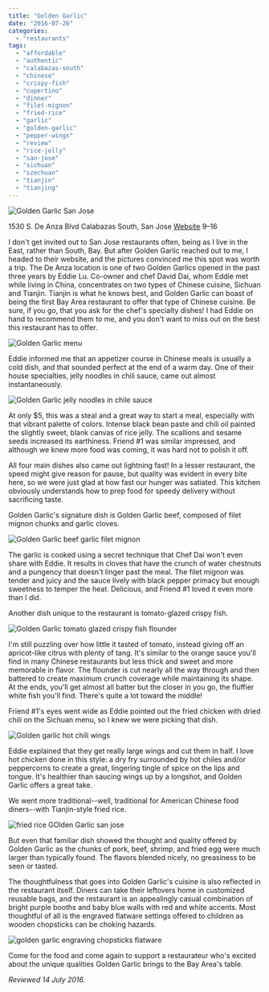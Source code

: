 ```yaml
---
title: "Golden Garlic"
date: "2016-07-26"
categories: 
  - "restaurants"
tags: 
  - "affordable"
  - "authentic"
  - "calabazas-south"
  - "chinese"
  - "crispy-fish"
  - "cupertino"
  - "dinner"
  - "filet-mignon"
  - "fried-rice"
  - "garlic"
  - "golden-garlic"
  - "pepper-wings"
  - "review"
  - "rice-jelly"
  - "san-jose"
  - "sichuan"
  - "szechuan"
  - "tianjin"
  - "tianjing"
---
```


![Golden Garlic San Jose](http://s3.amazonaws.com/thegourmez-wpmedia/2016/07/Golden-Garlic-01-500x486.jpg)

 1530 S. De Anza Blvd
 Calabazas South, San Jose
 [Website](http://www.goldengarlics.com/)
 $9–$16

I don't get invited out to San Jose restaurants often, being as I live in the East, rather than South, Bay. But after Golden Garlic reached out to me, I headed to their website, and the pictures convinced me this spot was worth a trip. The De Anza location is one of two Golden Garlics opened in the past three years by Eddie Lu. Co-owner and chef David Dai, whom Eddie met while living in China, concentrates on two types of Chinese cuisine, Sichuan and Tianjin. Tianjin is what he knows best, and Golden Garlic can boast of being the first Bay Area restaurant to offer that type of Chinese cuisine. Be sure, if you go, that you ask for the chef's specialty dishes! I had Eddie on hand to recommend them to me, and you don't want to miss out on the best this restaurant has to offer.

![Golden Garlic menu](http://s3.amazonaws.com/thegourmez-wpmedia/2016/07/Golden-Garlic-02-500x311.jpg)

Eddie informed me that an appetizer course in Chinese meals is usually a cold dish, and that sounded perfect at the end of a warm day. One of their house specialties, jelly noodles in chili sauce, came out almost instantaneously.

![Golden Garlic jelly noodles in chile sauce](http://s3.amazonaws.com/thegourmez-wpmedia/2016/07/Golden-Garlic-04-500x333.jpg)

At only $5, this was a steal and a great way to start a meal, especially with that vibrant palette of colors. Intense black bean paste and chili oil painted the slightly sweet, blank canvas of rice jelly. The scallions and sesame seeds increased its earthiness. Friend #1 was similar impressed, and although we knew more food was coming, it was hard not to polish it off.

All four main dishes also came out lightning fast! In a lesser restaurant, the speed might give reason for pause, but quality was evident in every bite here, so we were just glad at how fast our hunger was satiated. This kitchen obviously understands how to prep food for speedy delivery without sacrificing taste.

Golden Garlic's signature dish is Golden Garlic beef, composed of filet mignon chunks and garlic cloves.

![Golden Garlic beef garlic filet mignon](http://s3.amazonaws.com/thegourmez-wpmedia/2016/07/Golden-Garlic-09-357x500.jpg)

The garlic is cooked using a secret technique that Chef Dai won't even share with Eddie. It results in cloves that have the crunch of water chestnuts and a pungency that doesn't linger past the meal. The filet mignon was tender and juicy and the sauce lively with black pepper primacy but enough sweetness to temper the heat. Delicious, and Friend #1 loved it even more than I did.

Another dish unique to the restaurant is tomato-glazed crispy fish.

![Golden Garlic tomato glazed crispy fish flounder](http://s3.amazonaws.com/thegourmez-wpmedia/2016/07/Golden-Garlic-10-500x378.jpg)

I'm still puzzling over how little it tasted of tomato, instead giving off an apricot-like citrus with plenty of tang. It's similar to the orange sauce you'll find in many Chinese restaurants but less thick and sweet and more memorable in flavor. The flounder is cut nearly all the way through and then battered to create maximum crunch coverage while maintaining its shape. At the ends, you'll get almost all batter but the closer in you go, the fluffier white fish you'll find. There's quite a lot toward the middle!

Friend #1's eyes went wide as Eddie pointed out the fried chicken with dried chili on the Sichuan menu, so I knew we were picking that dish.

![Golden garlic hot chili wings](http://s3.amazonaws.com/thegourmez-wpmedia/2016/07/Golden-Garlic-14-500x429.jpg)

Eddie explained that they get really large wings and cut them in half. I love hot chicken done in this style: a dry fry surrounded by hot chiles and/or peppercorns to create a great, lingering tingle of spice on the lips and tongue. It's healthier than saucing wings up by a longshot, and Golden Garlic offers a great take.

We went more traditional--well, traditional for American Chinese food diners--with Tianjin-style fried rice.

![fried rice GOlden Garlic san jose](http://s3.amazonaws.com/thegourmez-wpmedia/2016/07/Golden-Garlic-12-500x333.jpg)

But even that familiar dish showed the thought and quality offered by Golden Garlic as the chunks of pork, beef, shrimp, and fried egg were much larger than typically found. The flavors blended nicely, no greasiness to be seen or tasted.

The thoughtfulness that goes into Golden Garlic's cuisine is also reflected in the restaurant itself. Diners can take their leftovers home in customized reusable bags, and the restaurant is an appealingly casual combination of bright purple booths and baby blue walls with red and white accents. Most thoughtful of all is the engraved flatware settings offered to children as wooden chopsticks can be choking hazards.

![golden garlic engraving chopsticks flatware](http://s3.amazonaws.com/thegourmez-wpmedia/2016/07/Golden-Garlic-07-333x500.jpg)

Come for the food and come again to support a restaurateur who's excited about the unique qualities Golden Garlic brings to the Bay Area's table.

_Reviewed 14 July 2016._
